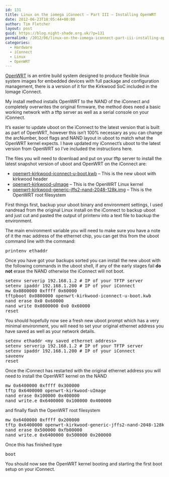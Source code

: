 ```yaml
---
id: 131
title: Linux on the iomega iConnect – Part III – Installing OpenWRT
date: 2012-06-23T18:05:44+00:00
author: Tim Fletcher
layout: post
guid: https://blog.night-shade.org.uk/?p=131
permalink: /2012/06/linux-on-the-iomega-iconnect-part-iii-installing-openwrt/
categories:
  - Hardware
  - iConnect
  - Linux
  - OpenWRT
---
```

[OpenWRT](https://openwrt.org/) is an entire build system designed to produce flexible linux system images for embedded devices with full package and configuration management, there is a version of it for the Kirkwood SoC included in the Iomage iConnect.

My install method installs OpenWRT to the NAND of the iConnect and completely overwrites the original firmware, the method does need a basic working network with a tftp server as well as a serial console on your iConnect.

It&#8217;s easier to update uboot on the iConnect to the latest version that is built as part of OpenWRT, however this isn&#8217;t 100% necessary as you can change the arcNumber, boot flags and NAND layout in uboot to match what the OpenWRT kernel expects. I have updated my iConnect&#8217;s uboot to the latest version from OpenWRT so I&#8217;ve included the instructions here.

The files you will need to download and put on your tftp server to install the latest snapshot version of uboot and OpenWRT on the iConnect are:

  * [openwrt-kirkwood-iconnect-u-boot.kwb](http://downloads.openwrt.org/snapshots/trunk/kirkwood/uboot-kirkwood-iconnect/openwrt-kirkwood-iconnect-u-boot.kwb) &#8211; This is the new uboot with kirkwood header
  * [openwrt-kirkwood-uImage](http://downloads.openwrt.org/snapshots/trunk/kirkwood/openwrt-kirkwood-uImage) &#8211; This is the OpenWRT Linux kernel
  * [openwrt-kirkwood-generic-jffs2-nand-2048-128k.img](http://downloads.openwrt.org/snapshots/trunk/kirkwood/openwrt-kirkwood-generic-jffs2-nand-2048-128k.img) &#8211; This is the OpenWRT root filesystem

First things first, backup your uboot binary and environment settings, I used nandread from the original Linux install on the iConnect to backup uboot and just cut and pasted the output of printenv into a text file to backup the environment.

The main environment variable you will need to make sure you have a note of it the mac address of the ethernet chip, you can get this from the uboot command line with the command:

<pre>printenv ethaddr</pre>

Once you have got your backups sorted you can install the new uboot with the following commands in the uboot shell, if any of the early stages fail **do not** erase the NAND otherwise the iConnect will not boot.

<pre>setenv serverip 192.168.1.2 # IP of your TFTP server
setenv ipaddr 192.168.1.200 # IP of your iConnect
mw 0x0800000 0xffff 0x60000                             
tftpboot 0x0800000 openwrt-kirkwood-iconnect-u-boot.kwb
nand erase 0x0 0x60000                                  
nand write 0x0800000 0x0 0x60000                        
reset</pre>

You should hopefully now see a fresh new uboot prompt which has a very minimal environment, you will need to set your original ethernet address you have saved as well as your network details.

<pre>setenv ethaddr &lt;my saved ethernet address&gt;
setenv serverip 192.168.1.2 # IP of your TFTP server
setenv ipaddr 192.168.1.200 # IP of your iConnect
saveenv
reset</pre>

Once the iConnect has restarted with the original ethernet address you will need to install the OpenWRT kernel on the NAND

<pre>mw 0x6400000 0xffff 0x300000                
tftp 0x6400000 openwrt-kirkwood-uImage
nand erase 0x100000 0x400000
nand write.e 0x6400000 0x100000 0x400000</pre>

and finally flash the OpenWRT root filesystem

<pre>mw 0x6400000 0xffff 0x200000
tftp 0x6400000 openwrt-kirkwood-generic-jffs2-nand-2048-128k.img
nand erase 0x500000 0xfb00000
nand write.e 0x6400000 0x500000 0x200000</pre>

Once this has finished type

<pre>boot</pre>

You should now see the OpenWRT kernel booting and starting the first boot setup on your iConnect.